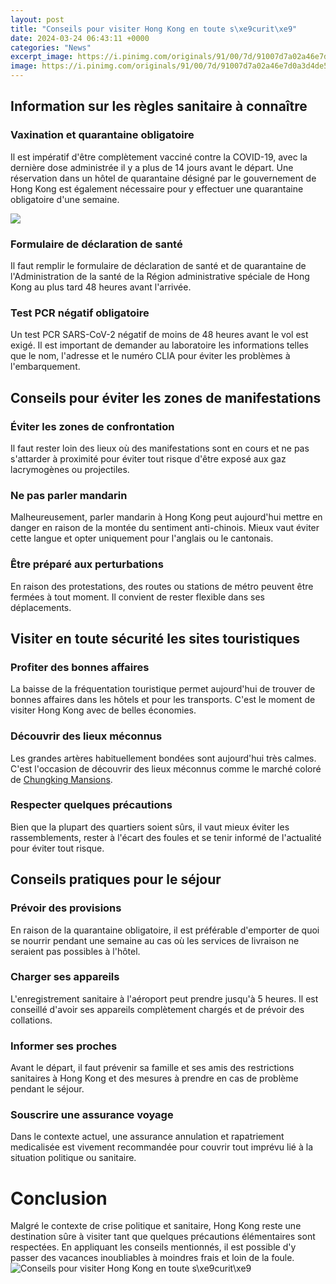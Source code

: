 ```yaml
---
layout: post
title: "Conseils pour visiter Hong Kong en toute s\xe9curit\xe9"
date: 2024-03-24 06:43:11 +0000
categories: "News"
excerpt_image: https://i.pinimg.com/originals/91/00/7d/91007d7a02a46e7d0a3d4de58baf7101.jpg
image: https://i.pinimg.com/originals/91/00/7d/91007d7a02a46e7d0a3d4de58baf7101.jpg
---
```


## Information sur les règles sanitaire à connaître
### Vaxination et quarantaine obligatoire 
Il est impératif d'être complètement vacciné contre la COVID-19, avec la dernière dose administrée il y a plus de 14 jours avant le départ. Une réservation dans un hôtel de quarantaine désigné par le gouvernement de Hong Kong est également nécessaire pour y effectuer une quarantaine obligatoire d'une semaine. 

![](https://i.pinimg.com/originals/b6/e3/23/b6e3238d70bf397965bb363e81785488.jpg)
### Formulaire de déclaration de santé
Il faut remplir le formulaire de déclaration de santé et de quarantaine de l'Administration de la santé de la Région administrative spéciale de Hong Kong au plus tard 48 heures avant l'arrivée. 
### Test PCR négatif obligatoire
Un test PCR SARS-CoV-2 négatif de moins de 48 heures avant le vol est exigé. Il est important de demander au laboratoire les informations telles que le nom, l'adresse et le numéro CLIA pour éviter les problèmes à l'embarquement. 
## Conseils pour éviter les zones de manifestations
### Éviter les zones de confrontation
Il faut rester loin des lieux où des manifestations sont en cours et ne pas s'attarder à proximité pour éviter tout risque d'être exposé aux gaz lacrymogènes ou projectiles. 
### Ne pas parler mandarin 
Malheureusement, parler mandarin à Hong Kong peut aujourd'hui mettre en danger en raison de la montée du sentiment anti-chinois. Mieux vaut éviter cette langue et opter uniquement pour l'anglais ou le cantonais.
### Être préparé aux perturbations 
En raison des protestations, des routes ou stations de métro peuvent être fermées à tout moment. Il convient de rester flexible dans ses déplacements.
## Visiter en toute sécurité les sites touristiques 
### Profiter des bonnes affaires 
La baisse de la fréquentation touristique permet aujourd'hui de trouver de bonnes affaires dans les hôtels et pour les transports. C'est le moment de visiter Hong Kong avec de belles économies. 
### Découvrir des lieux méconnus 
Les grandes artères habituellement bondées sont aujourd'hui très calmes. C'est l'occasion de découvrir des lieux méconnus comme le marché coloré de [Chungking Mansions](https://thelivenews.github.io/2024-01-10-why-some-travellers-may-be-denied-entry-to-canada/). 
### Respecter quelques précautions 
Bien que la plupart des quartiers soient sûrs, il vaut mieux éviter les rassemblements, rester à l'écart des foules et se tenir informé de l'actualité pour éviter tout risque.
## Conseils pratiques pour le séjour 
### Prévoir des provisions 
En raison de la quarantaine obligatoire, il est préférable d'emporter de quoi se nourrir pendant une semaine au cas où les services de livraison ne seraient pas possibles à l'hôtel. 
### Charger ses appareils 
L'enregistrement sanitaire à l'aéroport peut prendre jusqu'à 5 heures. Il est conseillé d'avoir ses appareils complètement chargés et de prévoir des collations.
### Informer ses proches 
Avant le départ, il faut prévenir sa famille et ses amis des restrictions sanitaires à Hong Kong et des mesures à prendre en cas de problème pendant le séjour.
### Souscrire une assurance voyage 
Dans le contexte actuel, une assurance annulation et rapatriement medicalisée est vivement recommandée pour couvrir tout imprévu lié à la situation politique ou sanitaire.
# Conclusion 
Malgré le contexte de crise politique et sanitaire, Hong Kong reste une destination sûre à visiter tant que quelques précautions élémentaires sont respectées. En appliquant les conseils mentionnés, il est possible d'y passer des vacances inoubliables à moindres frais et loin de la foule.
![Conseils pour visiter Hong Kong en toute s\xe9curit\xe9](https://i.pinimg.com/originals/91/00/7d/91007d7a02a46e7d0a3d4de58baf7101.jpg)